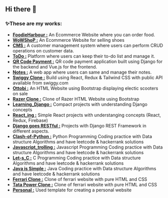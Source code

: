 ## Hi there 👋

### ✨These are my works:

- [**FoodieHarbour :**](https://github.com/nithinmv4u/FoodieHarbour) An Ecommerce Website where you can order food.
- [**WoWShoP :**](https://github.com/nithinmv4u/wowshop) An Ecommerce Website for selling shoes
- [**CMS :**](https://github.com/nithinmv4u/CMS) A customer management system where users can perform CRUD operations on customer data.
- [**ToDo :**](https://github.com/nithinmv4u/To-Do) Platform where users can keep their to-do list and manage it.
- [**QR Code Payment :**](https://github.com/nithinmv4u/QR_code_payment) QR code payment application built using Django for the backend and Vue.js for the frontend.
- [**Notes :**](https://github.com/nithinmv4u/Notes) A web app where users can same and manage their notes.
- [**Swiggy Clone :**](https://github.com/nithinmv4u/Swiggy_clone) Build using React, Redux & Tailwind CSS with public API available from swiggy.com
- [**Ottobi :**](https://github.com/nithinmv4u/Ottobi) An HTML Website using Bootstrap displaying electic scooters on sale
- [**Razer Clone :**](https://github.com/nithinmv4u/Razer) Clone of Razer HTML Website using Bootstrap
- [**Learning_Django :**](https://github.com/nithinmv4u/Learning_Django) Compact projects with understanding Django concepts
- [**React_ing :**](https://github.com/nithinmv4u/React_ing) Simple React projects with understanging concepts (React, Redux, Firebase)
- [**Django goes RESTful :**](https://github.com/nithinmv4u/Django-REST) Projects with Django REST Framework in different aspects.
- [**Clash-of-Python :**](https://github.com/nithinmv4u/Clash-of-Python) Python Programming Coding practice with Data structure Algorithms and have leetcode & hackerrank solutions
- [**Javascript_trolling :**](https://github.com/nithinmv4u/Javascript_trolling) Javascript Programming Coding practice with Data structure Algorithms and have leetcode & hackerrank solutions
- [**Let-s_C :**](https://github.com/nithinmv4u/Let-s_C) C Programming Coding practice with Data structure Algorithms and have leetcode & hackerrank solutions
- [**Java is Simple :**](https://github.com/nithinmv4u/Java_is_Simple) Java Coding practice with Data structure Algorithms and have leetcode & hackerrank solutions
- [**Ferrari Clone :**](https://github.com/nithinmv4u/ferrari-clone) Clone of ferrari website with pure HTML and CSS
- [**Tata Power Clone :**](https://github.com/nithinmv4u/tatapower-clone) Clone of ferrari website with pure HTML and CSS
- [**Personal :**](https://github.com/nithinmv4u/Personal) Used template for creating a personal website

<!--
**nithinmv4u/nithinmv4u** is a ✨ _special_ ✨ repository because its `README.md` (this file) appears on your GitHub profile.

Here are some ideas to get you started:

- 🔭 I’m currently working on ...
- 🌱 I’m currently learning ...
- 👯 I’m looking to collaborate on ...
- 🤔 I’m looking for help with ...
- 💬 Ask me about ...
- 📫 How to reach me: ...
- 😄 Pronouns: ...
- ⚡ Fun fact: ...
-->
